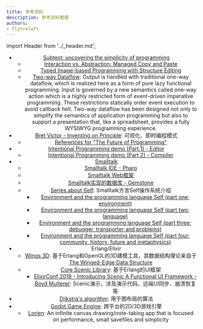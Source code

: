 ```yaml
---
title: 参考资料
description: 参考资料整理
authors:
- flytreleft
---
```


import Header from '../_header.md';

<Header />


- [Subtext: uncovering the simplicity of programming](https://www.subtext-lang.org/)
  - [Interaction vs. Abstraction: Managed Copy and Paste](https://www.subtext-lang.org/PAINT22.pdf)
  - [Typed Image-based Programming with Structure Editing](https://arxiv.org/pdf/2110.08993)
  - [Two-way Dataflow](https://vimeo.com/106073134): Output is handled with traditional one-way dataflow,
    which is realized here as a form of pure lazy functional programming.
    Input is governed by a new semantics called one-way action
    which is a highly restricted form of event-driven imperative programming.
    These restrictions statically order event execution to avoid callback hell.
    Two-way dataflow has been designed not only to simplify the semantics of application programming
    but also to support a presentation that, like a spreadsheet,
    provides a fully WYSIWYG programming experience.
- [Bret Victor - Inventing on Principle](https://www.youtube.com/watch?v=EGqwXt90ZqA): 可视化、即时编程模式
  - [References for "The Future of Programming"](http://worrydream.com/dbx/)
- [Intentional Programming demo (Part 1) - Editor](https://www.youtube.com/watch?v=tSnnfUj1XCQ)
  - [Intentional Programming demo (Part 2) - Compiler](https://www.youtube.com/watch?v=ZZDwB4-DPXE)
- [Smalltalk](https://zh.wikipedia.org/wiki/Smalltalk)
  - [Smalltalk IDE - Pharo](https://pharo.org/features)
  - [Smalltalk Web框架](https://github.com/seasidest/seaside)
  - [Smalltalk实现的数据库 - Gemstone](https://en.wikipedia.org/wiki/Gemstone_(database))
  - [Series about Self](http://blog.rfox.eu/en/Programming/Series_about_Self.html): Smalltalk方言Self操作系统介绍
    - [Environment and the programming language Self (part one; environment)](http://blog.rfox.eu/en/Programming/Series_about_Self/Environment_and_the_programming_language_Self_part_one_environment.html)
    - [Environment and the programming language Self (part two; language)](http://blog.rfox.eu/en/Programming/Series_about_Self/Environment_and_the_programming_language_Self_part_two_language.html)
    - [Environment and the programming language Self (part three; debugger, transporter and problems)](http://blog.rfox.eu/en/Programming/Series_about_Self/Environment_and_the_programming_language_Self_part_three_debugger.html)
    - [Environment and the programming language Self (part four; community, history, future and metaphysics)](http://blog.rfox.eu/en/Programming/Series_about_Self/Environment_and_the_programming_language_Self_part_four_community.html)
- Erlang/Elixir
  - [Wings 3D](http://www.wings3d.com/): 基于Erlang和OpenGL的3D建模工具，其数据结构理论来自于[The Winged-Edge Data Structure](https://pages.mtu.edu/%7Eshene/COURSES/cs3621/NOTES/model/winged-e.html)
  - [Core Scenic Library](https://github.com/ScenicFramework/scenic): 基于Erlang的UI框架
    - [ElixirConf 2018 - Introducing Scenic A Functional UI Framework - Boyd Multerer](https://www.youtube.com/watch?v=1QNxLNMq3Uw):
      Scenic演示，涉及演示代码、远端UI同步、崩溃恢复等
- [Dijkstra's algorithm](https://en.wikipedia.org/wiki/Dijkstra%27s_algorithm): 用于图布局的算法
- [Godot Game Engine](https://godotengine.org/): 跨平台的2D/3D游戏引擎
  - [Lorien](https://github.com/mbrlabs/Lorien):
    An infinite canvas drawing/note-taking app that is focused on performance, small savefiles and simplicity
